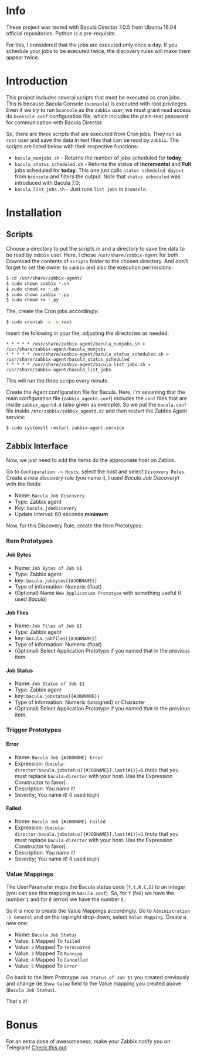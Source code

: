 # Info

These project was tested with Bacula Director 7.0.5 from Ubuntu 16.04 official repositories.
Python is a pre-requisite.

For this, I considered that the jobs are executed only once a day.
If you schedule your jobs to be executed twice, the discovery rules will make them appear twice.

# Introduction

This project includes several scripts that must be executed as cron jobs.
This is because Bacula Console (`bconsole`) is executed with root privileges. Even if we try to run `bconsole` as
the `zabbix` user, we must grant read access do `bconsole.conf` configuration file, which includes the plain-text
password for communication with Bacula Director.

So, there are three scripts that are executed from Cron jobs. They run as `root` user and save the data in text files that
can be read by `zabbix`.
The scripts are listed below with their respective functions:

* `bacula_numjobs.sh` - Returns the number of jobs scheduled for **today**;
* `bacula_status_scheduled.sh` - Returns the status of **Incremental** and **Full** jobs scheduled for **today**. This one
just calls `status scheduled days=1` from `bconsole` and filters the output. Note that `status scheduled` was introduced with
Bacula 7.0;
* `bacula_list_jobs.sh` - Just runs `list jobs` in `bconsole`.

# Installation

## Scripts

Choose a directory to put the scripts in and a directory to save the data to be read by `zabbix` user.
Here, I chose `/usr/share/zabbix-agent` for both.
Download the contents of `scripts` folder to the chosen directory.
And don't forget to set the owner to `zabbix` and also the execution permissions:

```bash
$ cd /usr/share/zabbix-agent/
$ sudo chown zabbix *.sh
$ sudo chmod +x *.sh
$ sudo chown zabbix *.py
$ sudo chmod +x *.py

```

The, create the Cron jobs accordingly:

```bash
$ sudo crontab -e -u root
```
Insert the following in your file, adjusting the directories as needed:

```cron
* * * * * /usr/share/zabbix-agent/bacula_numjobs.sh > /usr/share/zabbix-agent/bacula_numjobs
* * * * * /usr/share/zabbix-agent/bacula_status_scheduled.sh > /usr/share/zabbix-agent/bacula_status_scheduled
* * * * * /usr/share/zabbix-agent/bacula_list_jobs.sh > /usr/share/zabbix-agent/bacula_list_jobs
```

This will run the three scrips every minute.

Create the Agent configuration file for Bacula. 
Here, i'm assuming that the main configuration file (`zabbix_agentd.conf`) includes the `conf` files that are inside
`zabbix_agentd.d` (also given as exemple).
So we put the `bacula.conf` file inside `/etc/zabbix/zabbix_agentd.d/` and then restart the Zabbix Agent service:

```
$ sudo systemctl restart zabbix-agent.service
```

## Zabbix Interface

Now, we just need to add the items do the appropriate host on Zabbix.

Go to `Configuration -> Hosts`, select the host and select `Discovery Rules`.
Create a new discovery rule (you name it, I used *Bacula Job Discovery*) with the fields:

* Name: `Bacula Job Discovery`
* Type: Zabbix agent
* Key: `bacula.jobdiscovery`
* Update Interval: 60 seconds **minimum**

Now, for this Discovery Rule, create the Item Prototypes:

### Item Prototypes

#### Job Bytes
* Name: `Job Bytes of Job $1`
* Type: Zabbix agent
* key: `bacula.jobbytes[{#JOBNAME}]`
* Type of information: Numeric (float)
* (Optional) Name `New Application Prototype` with something useful (I used *Bacula*)

#### Job Files
* Name: `Job Files of Job $1`
* Type: Zabbix agent
* key: `bacula.jobfiles[{#JOBNAME}]`
* Type of information: Numeric (float)
* (Optional) Select Application Prototype if you named that in the previous item.

#### Job Status
* Name: `Job Status of Job $1`
* Type: Zabbix agent
* key: `bacula.jobstatus[{#JOBNAME}]`
* Type of information: Numeric (unsigned) or Character
* (Optional) Select Application Prototype if you named that in the previous item.

### Trigger Prototypes

#### Error
* Name: `Bacula Job {#JOBNAME} Error`
* Expression: `{bacula-director:bacula.jobstatus[{#JOBNAME}].last(#1)}=5` (note that you must replace `bacula-director` with
your host. Use the Expression Constructor to favor).
* Description: You name it!
* Severity; You name it! (I used `High`)

#### Failed

* Name: `Bacula Job {#JOBNAME} Failed`
* Expression: `{bacula-director:bacula.jobstatus[{#JOBNAME}].last(#1)}=1` (note that you must replace `bacula-director` with
your host. Use the Expression Constructor to favor).
* Description: You name it!
* Severity; You name it! (I used `High`)

### Value Mappings

The UserParamater maps the Bacula status code (`f,t,R,C,E`) to an integer (you can see this mapping in `bacula.conf`).
So, for `f` (fail) we have the number `1` and for `E` (error) we have the
number `5`.

So it is nice to create the Value Mappings accordingly.
Go to `Administration -> General` and on the top right drop-down, select `Value Mapping`.
Create a new one:

* Name: `Bacula Job Status`
* Value: `1` Mapped To `failed`
* Value: `2` Mapped To `Terminated`
* Value: `3` Mapped To `Running`
* Value: `4` Mapped To `Cancelled`
* Value: `5` Mapped To `Error`

Go back to the Item Prototype `Job Status of Job $1` you created previously and change de `Show Value` field to the Value
mapping you created above (`Bacula Job Status`).

That's it!

# Bonus

For an extra dose of awesomeness, make your Zabbix notify you on Telegram!
[Check this out](https://github.com/GabrielRF/Zabbix-Telegram-Notification)
